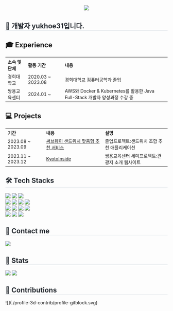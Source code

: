 <div style="text-align: center;">
    <img src="https://capsule-render.vercel.app/api?type=waving&color=0:82de8d,100:bc7dde&height=180&text=Yukhoe31's%20Profile&animation=fadeIn&fontColor=ffffff&fontSize=70" />
</div>

<div style="text-align: left;">
    <h2 style="border-bottom: 1px solid #d8dee4; color: #282d33;">🐯 개발자 yukhoe31입니다.</h2>
</div>

<div style="text-align: left;">
    <h2>🎓 Experience</h2>
    <table>
        <tr>
            <th>소속 및 단체</th>
            <th>활동 기간</th>
            <th>내용</th>
        </tr>
        <tr>
            <td>경희대학교</td>
            <td>2020.03 ~ 2023.08</td>
            <td>경희대학교 컴퓨터공학과 졸업</td>
        </tr>
        <tr>
            <td>쌍용교육센터</td>
            <td>2024.01 ~</td>
            <td>AWS와 Docker & Kubernetes를 활용한 Java Full-Stack 개발자 양성과정 수강 중</td>
        </tr>
    </table>
</div>

<div style="text-align: left;">
    <h2>💻 Projects</h2>
    <table>
        <tr>
            <th>기간</th>
            <th>내용</th>
            <th>설명</th>
        </tr>
        <tr>
            <td>2023.08 ~ 2023.09</td>
            <td><a href="https://github.com/yukhoe31/app_sandwich">써브웨이 샌드위치 맞춤형 추천 서비스</a></td>
            <td>졸업프로젝트:샌드위치 조합 추천 애플리케이션</td>
        </tr>
        <tr>
            <td>2023.11 ~ 2023.12</td>
            <td><a href="https://github.com/JunbroGit/SemiProject">KyotoInside</a></td>
            <td>쌍용교육센터 세미프로젝트:관광지 소개 웹사이트</td>
        </tr>
    </table>
</div>



<div style="text-align: left;">
    <h2 style="border-bottom: 1px solid #d8dee4; color: #282d33;">🛠️ Tech Stacks</h2>
    <div style="margin: ; text-align: left;">
        <img src="https://img.shields.io/badge/Apache%20Tomcat-F8DC75?style=flat&logo=Apache%20Tomcat&logoColor=white">
        <img src="https://img.shields.io/badge/Amazon%20AWS-232F3E?style=flat&logo=Amazon%20AWS&logoColor=white">
        <img src="https://img.shields.io/badge/Firebase-FFCA28?style=flat&logo=Firebase&logoColor=white">
        <br>	
        <img src="https://img.shields.io/badge/Python-3776AB?style=flat&logo=Python&logoColor=white">
        <img src="https://img.shields.io/badge/Java-007396?style=flat&logo=Java&logoColor=white">
        <img src="https://img.shields.io/badge/Node.js-339933?style=flat&logo=Node.js&logoColor=white">
        <img src="https://img.shields.io/badge/MySQL-4479A1?style=flat&logo=MySQL&logoColor=white">
        <br>
        <img src="https://img.shields.io/badge/HTML5-E34F26?style=flat&logo=HTML5&logoColor=white">
        <img src="https://img.shields.io/badge/Bootstrap-7952B3?style=flat&logo=Bootstrap&logoColor=white">
        <img src="https://img.shields.io/badge/CSS3-1572B6?style=flat&logo=CSS3&logoColor=white">
        <img src="https://img.shields.io/badge/Javascript-F7DF1E?style=flat&logo=Javascript&logoColor=white">
        <br>
        <img src="https://img.shields.io/badge/Github-181717?style=flat&logo=Github&logoColor=white">
        <img src="https://img.shields.io/badge/Git-F05032?style=flat&logo=Git&logoColor=white">
        <img src="https://img.shields.io/badge/Notion-000000?style=flat&logo=Notion&logoColor=white">
    </div>
</div>


<div style="text-align: left;">
    <h2 style="border-bottom: 1px solid #d8dee4; color: #282d33;">📧 Contact me</h2>
    <div style="text-align: left;">
        <a href="mailto:yukhoe31@gmail.com">
            <img src="https://img.shields.io/badge/Gmail-EA4335?style=flat&logo=Gmail&logoColor=white&link=mailto:yukhoe31@gmail.com">
        </a>
    </div>
</div>

<div style="text-align: left;">
    <h2 style="border-bottom: 1px solid #d8dee4; color: #282d33;">🏅 Stats</h2>
    <div style="text-align: left;">
        <img src="https://github-readme-stats.vercel.app/api?username=yukhoe31&bg_color=180,8694ca,00000000&title_color=ffffff&text_color=ffffff" />
        <img src="https://github-readme-stats.vercel.app/api/top-langs/?username=yukhoe31&layout=compact&bg_color=180,8694ca,00000000&title_color=ffffff&text_color=ffffff" />
    </div>
</div>

<div style="text-align: left;">
    <h2 style="border-bottom: 1px solid #d8dee4; color: #282d33;">🎄 Contributions</h2>
    <div style="text-align: left;">
        ![](./profile-3d-contrib/profile-gitblock.svg)
    </div>
</div>



